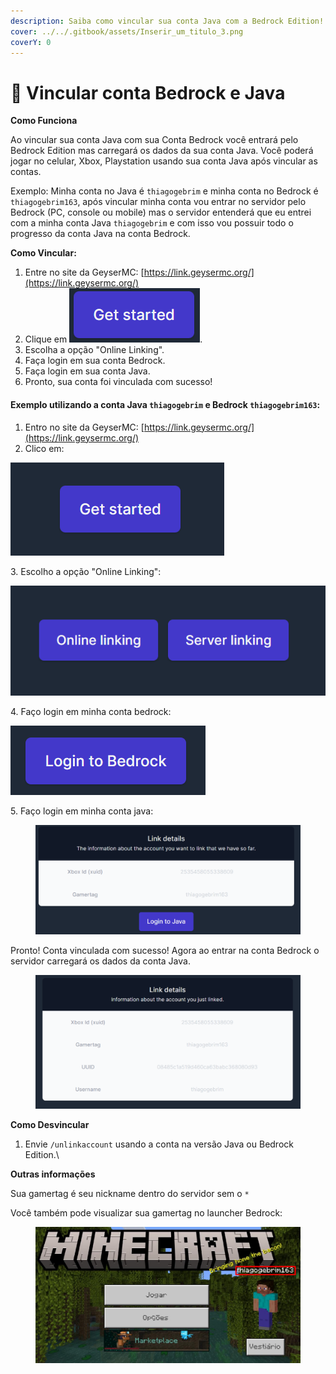 ```yaml
---
description: Saiba como vincular sua conta Java com a Bedrock Edition!
cover: ../../.gitbook/assets/Inserir_um_titulo_3.png
coverY: 0
---
```


# 📱 Vincular conta Bedrock e Java

**Como Funciona**[**​**](https://wiki.armamc.com/#como-funciona)

Ao vincular sua conta Java com sua Conta Bedrock você entrará pelo Bedrock Edition mas carregará os dados da sua conta Java. Você poderá jogar no celular, Xbox, Playstation usando sua conta Java após vincular as contas.

Exemplo: Minha conta no Java é `thiagogebrim` e minha conta no Bedrock é `thiagogebrim163`, após vincular minha conta vou entrar no servidor pelo Bedrock (PC, console ou mobile) mas o servidor entenderá que eu entrei com a minha conta Java `thiagogebrim` e com isso vou possuir todo o progresso da conta Java na conta Bedrock.

**Como Vincular:**[**​**](https://wiki.armamc.com/#como-vincular)

1. Entre no site da GeyserMC: [https://link.geysermc.org/](https://link.geysermc.org/)
2. Clique em <img src="../../.gitbook/assets/image (7) (2).png" alt="" data-size="line">.
3. Escolha a opção "Online Linking".
4. Faça login em sua conta Bedrock.
5. Faça login em sua conta Java.
6. Pronto, sua conta foi vinculada com sucesso!

#### Exemplo utilizando a conta Java `thiagogebrim` e Bedrock `thiagogebrim163`:

1. Entro no site da GeyserMC: [https://link.geysermc.org/](https://link.geysermc.org/)
2. Clico em:

![](<../../.gitbook/assets/image (1) (2).png>)

3\.  Escolho a opção "Online Linking":

&#x20;![](<../../.gitbook/assets/image (2) (4).png>)

4\.  Faço login em minha conta bedrock:

![](<../../.gitbook/assets/image (3) (2).png>)

5\.  Faço login em minha conta java:

<figure><img src="../../.gitbook/assets/image (4) (2).png" alt=""><figcaption></figcaption></figure>

Pronto! Conta vinculada com sucesso! Agora ao entrar na conta Bedrock o servidor carregará os dados da conta Java.

<figure><img src="../../.gitbook/assets/image (8) (3).png" alt=""><figcaption></figcaption></figure>

**Como Desvincular**[**​**](https://wiki.armamc.com/#como-desvincular)

1. Envie `/unlinkaccount` usando a conta na versão Java ou Bedrock Edition.\


**Outras informações**[**​**](https://wiki.armamc.com/#outras-informa%C3%A7%C3%B5es)

Sua gamertag é seu nickname dentro do servidor sem o `*`

Você também pode visualizar sua gamertag no launcher Bedrock:

<figure><img src="../../.gitbook/assets/image (5) (2) (1).png" alt=""><figcaption></figcaption></figure>
